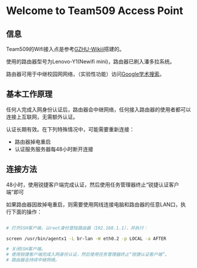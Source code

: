 # Welcome to Team509 Access Point

## 信息

Team509的Wifi接入点是参考[GZHU-Wikiii](https://github.com/GZHU-Dress/GZHU-Wikiii)搭建的。

使用的路由器型号为Lenovo-Y1(Newifi mini)，路由器已刷入潘多拉系统。

路由器可用于中继校园网网络，（实验性功能）访问[Google学术搜索](https://scholar.google.com/)。

## 基本工作原理

任何人完成入网身份认证后，路由器会中继网络，任何接入路由器的使用者都可以连接上互联网，无需额外认证。

认证长期有效。在下列特殊情况中，可能需要重新连接：

- 路由器掉电重启
- 认证服务服务器每48小时断开连接

## 连接方法

48小时，使用锐捷客户端完成认证，然后使用任务管理器终止“锐捷认证客户端”即可

如果路由器因故掉电重启，则需要使用网线连接电脑和路由器的任意LAN口，执行下面的操作：

```bash

# 打开SSH客户端，以root身份登陆路由器（192.168.1.1），并执行：

screen /usr/bin/agentx1 -L br-lan -W eth0.2 -p LOCAL -a AFTER

# 关闭SSH客户端。
# 使用锐捷客户端完成入网身份认证，然后使用任务管理器终止“锐捷认证客户端”。
# 路由器会持续中继网络。

```
